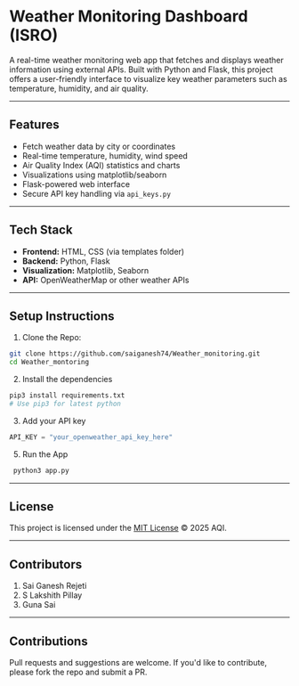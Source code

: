 # Weather Monitoring Dashboard (ISRO)

A real-time weather monitoring web app that fetches and displays weather information using external APIs. Built with Python and Flask, this project offers a user-friendly interface to visualize key weather parameters such as temperature, humidity, and air quality.

---

## Features

- Fetch weather data by city or coordinates
- Real-time temperature, humidity, wind speed
- Air Quality Index (AQI) statistics and charts
- Visualizations using matplotlib/seaborn
- Flask-powered web interface
- Secure API key handling via `api_keys.py`

---

## Tech Stack

- **Frontend:** HTML, CSS (via templates folder)
- **Backend:** Python, Flask
- **Visualization:** Matplotlib, Seaborn
- **API:** OpenWeatherMap or other weather APIs

---

## Setup Instructions 
1. Clone the Repo:
```bash
git clone https://github.com/saiganesh74/Weather_monitoring.git
cd Weather_montoring
```
2. Install the dependencies
```py
pip3 install requirements.txt
# Use pip3 for latest python  
```
3. Add your API key
```py
API_KEY = "your_openweather_api_key_here"
```
5. Run the App
```py
 python3 app.py
```
---

## License 
This project is licensed under the [MIT License](LICENSE) © 2025 AQI.

---

## Contributors
1. Sai Ganesh Rejeti 
1. S Lakshith Pillay 
1. Guna Sai 

---

## Contributions
Pull requests and suggestions are welcome. If you'd like to contribute, please fork the repo and submit a PR.

